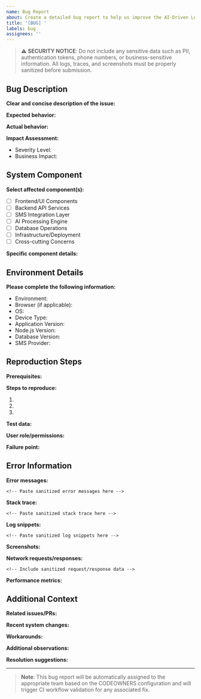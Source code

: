 ```yaml
---
name: Bug Report
about: Create a detailed bug report to help us improve the AI-Driven Lead Capture & SMS Platform
title: '[BUG] '
labels: bug
assignees: ''
---
```


> ⚠️ **SECURITY NOTICE**: Do not include any sensitive data such as PII, authentication tokens, phone numbers, or business-sensitive information. All logs, traces, and screenshots must be properly sanitized before submission.

## Bug Description
**Clear and concise description of the issue:**
<!-- Provide a clear and detailed explanation of what the bug is -->

**Expected behavior:**
<!-- Describe what should have happened -->

**Actual behavior:**
<!-- Describe what actually happened -->

**Impact Assessment:**
- Severity Level: <!-- Choose one: Critical/High/Medium/Low -->
- Business Impact: <!-- Describe the business impact of this issue -->

## System Component
**Select affected component(s):**
- [ ] Frontend/UI Components
- [ ] Backend API Services
- [ ] SMS Integration Layer
- [ ] AI Processing Engine
- [ ] Database Operations
- [ ] Infrastructure/Deployment
- [ ] Cross-cutting Concerns

**Specific component details:**
<!-- Provide more details about the affected components -->

## Environment Details
**Please complete the following information:**
- Environment: <!-- Production/Staging/Development -->
- Browser (if applicable): <!-- e.g., Chrome 90.0.4430.212 -->
- OS: <!-- e.g., Windows 10, macOS Monterey -->
- Device Type: <!-- Mobile/Desktop -->
- Application Version: <!-- e.g., 1.0.0 -->
- Node.js Version: <!-- e.g., 18.x LTS -->
- Database Version: <!-- MongoDB version -->
- SMS Provider: <!-- Provider name (without credentials) -->

## Reproduction Steps
**Prerequisites:**
<!-- List any required setup or configuration -->

**Steps to reproduce:**
1. <!-- First step -->
2. <!-- Second step -->
3. <!-- Additional steps... -->

**Test data:**
<!-- Include sanitized test data used for reproduction -->

**User role/permissions:**
<!-- Specify the user role used during reproduction -->

**Failure point:**
<!-- Identify where in the process the failure occurs -->

## Error Information
**Error messages:**
```
<!-- Paste sanitized error messages here -->
```

**Stack trace:**
```
<!-- Paste sanitized stack trace here -->
```

**Log snippets:**
```
<!-- Paste sanitized log snippets here -->
```

**Screenshots:**
<!-- Attach sanitized screenshots if applicable -->

**Network requests/responses:**
```
<!-- Include sanitized request/response data -->
```

**Performance metrics:**
<!-- Include relevant performance data if applicable -->

## Additional Context
**Related issues/PRs:**
<!-- Link to related issues or pull requests -->

**Recent system changes:**
<!-- List any recent changes that might be relevant -->

**Workarounds:**
<!-- Describe any temporary workarounds if known -->

**Additional observations:**
<!-- Add any other context about the problem -->

**Resolution suggestions:**
<!-- If you have any suggestions for resolution -->

---
> **Note**: This bug report will be automatically assigned to the appropriate team based on the CODEOWNERS configuration and will trigger CI workflow validation for any associated fix.
